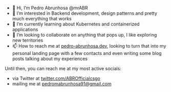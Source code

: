 - 👋 Hi, I’m Pedro Abrunhosa @mrABR
- 👀 I’m interested in Backend development, design patterns and pretty much everything that works 
- 🌱 I’m currently learning about Kubernetes and containerized applications
- 💞️ I’m looking to collaborate on anything that pops up, I like exploring new territories
- 📫 How to reach me at [pedro-abrunhosa.dev](pedro-abrunhosa.dev), looking to turn that into my personal landing page with a few contacts and even writing some blog posts talking about my experiences 

Until then, you can reach me at my most active socials:
- via Twitter at [twitter.com/ABROfficialcsgo](https://twitter.com/ABROfficialcsgo) 
- mailing me at [pedromabrunhosa91@gmail.com](mailto:pedromabrunhosa91@gmail.com)

<!---
mrABR/mrABR is a ✨ special ✨ repository because its `README.md` (this file) appears on your GitHub profile.
You can click the Preview link to take a look at your changes.
--->
